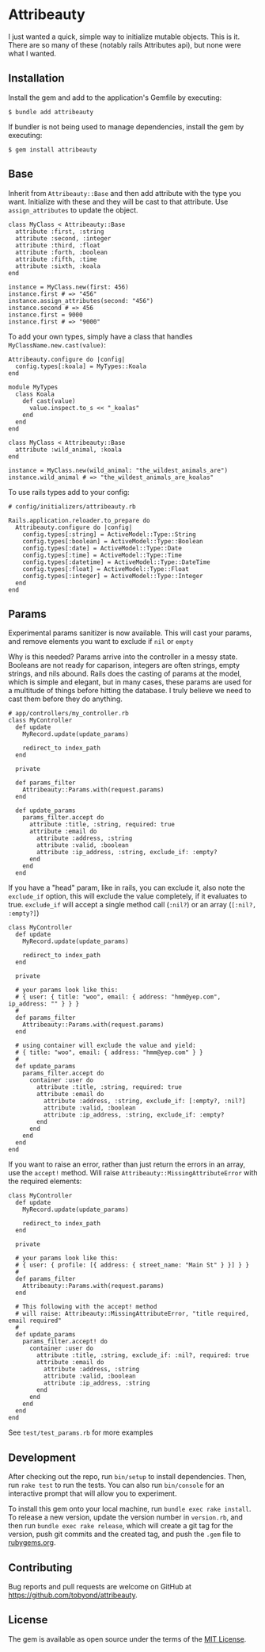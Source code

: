 # Attribeauty

I just wanted a quick, simple way to initialize mutable objects. This is it.
There are so many of these (notably rails Attributes api), but none were what I wanted.

## Installation

Install the gem and add to the application's Gemfile by executing:

    $ bundle add attribeauty

If bundler is not being used to manage dependencies, install the gem by executing:

    $ gem install attribeauty

## Base

Inherit from `Attribeauty::Base` and then add attribute with the type you want.
Initialize with these and they will be cast to that attribute.
Use `assign_attributes` to update the object.


```
class MyClass < Attribeauty::Base
  attribute :first, :string
  attribute :second, :integer
  attribute :third, :float
  attribute :forth, :boolean
  attribute :fifth, :time
  attribute :sixth, :koala
end

instance = MyClass.new(first: 456)
instance.first # => "456"
instance.assign_attributes(second: "456")
instance.second # => 456
instance.first = 9000
instance.first # => "9000"
```

To add your own types, simply have a class that handles `MyClassName.new.cast(value)`:

```
Attribeauty.configure do |config|
  config.types[:koala] = MyTypes::Koala
end

module MyTypes
  class Koala
    def cast(value)
      value.inspect.to_s << "_koalas"
    end
  end
end

class MyClass < Attribeauty::Base
  attribute :wild_animal, :koala
end

instance = MyClass.new(wild_animal: "the_wildest_animals_are")
instance.wild_animal # => "the_wildest_animals_are_koalas"

```

To use rails types add to your config:
```
# config/initializers/attribeauty.rb

Rails.application.reloader.to_prepare do
  Attribeauty.configure do |config|
    config.types[:string] = ActiveModel::Type::String
    config.types[:boolean] = ActiveModel::Type::Boolean
    config.types[:date] = ActiveModel::Type::Date
    config.types[:time] = ActiveModel::Type::Time
    config.types[:datetime] = ActiveModel::Type::DateTime
    config.types[:float] = ActiveModel::Type::Float
    config.types[:integer] = ActiveModel::Type::Integer
  end
end

```

## Params

Experimental params sanitizer is now available. This will cast your params, and remove elements you want to exclude if `nil` or `empty`

Why is this needed? Params arrive into the controller in a messy state. Booleans are not ready for caparison, integers are often strings, empty strings, and nils abound. Rails does the casting of params at the model, which is simple and elegant, but in many cases, these params are used for a multitude of things before hitting the database. I truly believe we need to cast them before they do anything.

```
# app/controllers/my_controller.rb
class MyController
  def update
    MyRecord.update(update_params)
   
    redirect_to index_path
  end

  private

  def params_filter
    Attribeauty::Params.with(request.params)
  end

  def update_params
    params_filter.accept do
      attribute :title, :string, required: true
      attribute :email do
        attribute :address, :string
        attribute :valid, :boolean
        attribute :ip_address, :string, exclude_if: :empty?
      end
    end
  end
```

If you have a "head" param, like in rails, you can exclude it, also note the `exclude_if` option, this will exclude the value completely, if it evaluates to true.
`exclude_if` will accept a single method call (`:nil?`) or an array (`[:nil?, :empty?]`)

```
class MyController
  def update
    MyRecord.update(update_params)
   
    redirect_to index_path
  end

  private

  # your params look like this:
  # { user: { title: "woo", email: { address: "hmm@yep.com", ip_address: "" } } }
  #
  def params_filter
    Attribeauty::Params.with(request.params)
  end

  # using container will exclude the value and yield:
  # { title: "woo", email: { address: "hmm@yep.com" } } 
  #
  def update_params
    params_filter.accept do
      container :user do
        attribute :title, :string, required: true
        attribute :email do
          attribute :address, :string, exclude_if: [:empty?, :nil?]
          attribute :valid, :boolean
          attribute :ip_address, :string, exclude_if: :empty?
        end
      end
    end
  end
end

```

If you want to raise an error, rather than just return the errors in an array, use the `accept!` method. Will raise `Attribeauty::MissingAttributeError` with the required elements:


```
class MyController
  def update
    MyRecord.update(update_params)
   
    redirect_to index_path
  end

  private

  # your params look like this:
  # { user: { profile: [{ address: { street_name: "Main St" } }] } }
  #
  def params_filter
    Attribeauty::Params.with(request.params)
  end

  # This following with the accept! method
  # will raise: Attribeauty::MissingAttributeError, "title required, email required"
  #
  def update_params
    params_filter.accept! do
      container :user do
        attribute :title, :string, exclude_if: :nil?, required: true
        attribute :email do
          attribute :address, :string
          attribute :valid, :boolean
          attribute :ip_address, :string
        end
      end
    end
  end
end

```

See `test/test_params.rb` for more examples


## Development

After checking out the repo, run `bin/setup` to install dependencies. Then, run `rake test` to run the tests. You can also run `bin/console` for an interactive prompt that will allow you to experiment.

To install this gem onto your local machine, run `bundle exec rake install`. To release a new version, update the version number in `version.rb`, and then run `bundle exec rake release`, which will create a git tag for the version, push git commits and the created tag, and push the `.gem` file to [rubygems.org](https://rubygems.org).

## Contributing

Bug reports and pull requests are welcome on GitHub at https://github.com/tobyond/attribeauty.

## License

The gem is available as open source under the terms of the [MIT License](https://opensource.org/licenses/MIT).
